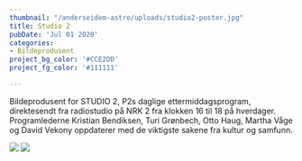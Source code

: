 ```yaml
---
thumbnail: "/anderseidem-astro/uploads/studio2-poster.jpg"
title: Studio 2
pubDate: 'Jul 01 2020'
categories:
- Bildeprodusent
project_bg_color: '#CCE2DD'
project_fg_color: '#111111'

--- 
```

Bildeprodusent for STUDIO 2, P2s daglige ettermiddagsprogram, direktesendt fra radiostudio på NRK 2 fra klokken 16 til 18 på hverdager. Programlederne Kristian Bendiksen, Turi Grønbech, Otto Haug, Martha Våge og David Vekony oppdaterer med de viktigste sakene fra kultur og samfunn.

![](/anderseidem-astro/uploads/studio2.jpg)
![](/anderseidem-astro/uploads/studio2-2.jpg)